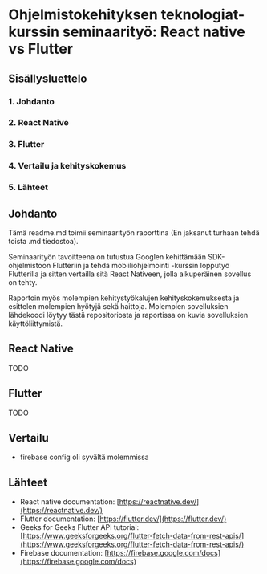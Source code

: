 # Ohjelmistokehityksen teknologiat-kurssin seminaarityö: React native vs Flutter 

## Sisällysluettelo

### 1. Johdanto
### 2. React Native
### 3. Flutter
### 4. Vertailu ja kehityskokemus
### 5. Lähteet


## Johdanto
Tämä readme.md toimii seminaarityön raporttina (En jaksanut turhaan tehdä toista .md tiedostoa).

Seminaarityön tavoitteena on tutustua Googlen kehittämään SDK-ohjelmistoon Flutteriin ja tehdä mobiiliohjelmointi -kurssin lopputyö Flutterilla ja sitten vertailla sitä React Nativeen, jolla alkuperäinen sovellus on tehty. 

Raportoin myös molempien kehitystyökalujen kehityskokemuksesta ja esittelen molempien hyötyjä sekä haittoja. Molempien sovelluksien lähdekoodi löytyy tästä repositoriosta ja raportissa on kuvia sovelluksien käyttöliittymistä.


## React Native
TODO


## Flutter
TODO


## Vertailu
- firebase config oli syvältä molemmissa


## Lähteet
- React native documentation: [https://reactnative.dev/](https://reactnative.dev/) 
- Flutter documentation: [https://flutter.dev/](https://flutter.dev/)
- Geeks for Geeks Flutter API tutorial: [https://www.geeksforgeeks.org/flutter-fetch-data-from-rest-apis/](https://www.geeksforgeeks.org/flutter-fetch-data-from-rest-apis/)
- Firebase documentation: [https://firebase.google.com/docs](https://firebase.google.com/docs)